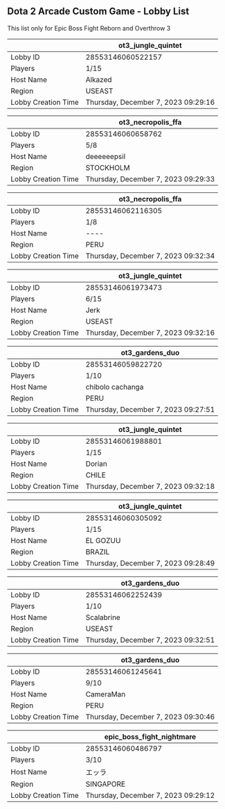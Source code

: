 ## Dota 2 Arcade Custom Game - Lobby List

This list only for Epic Boss Fight Reborn and Overthrow 3

|  | ot3_jungle_quintet |
| ------ | ------ |
| Lobby ID | 28553146060522157 |
| Players | 1/15 |
| Host Name | Alkazed |
| Region | USEAST |
| Lobby Creation Time | Thursday, December 7, 2023 09:29:16 |


|  | ot3_necropolis_ffa |
| ------ | ------ |
| Lobby ID | 28553146060658762 |
| Players | 5/8 |
| Host Name | deeeeeepsil |
| Region | STOCKHOLM |
| Lobby Creation Time | Thursday, December 7, 2023 09:29:33 |


|  | ot3_necropolis_ffa |
| ------ | ------ |
| Lobby ID | 28553146062116305 |
| Players | 1/8 |
| Host Name | ---- |
| Region | PERU |
| Lobby Creation Time | Thursday, December 7, 2023 09:32:34 |


|  | ot3_jungle_quintet |
| ------ | ------ |
| Lobby ID | 28553146061973473 |
| Players | 6/15 |
| Host Name | Jerk |
| Region | USEAST |
| Lobby Creation Time | Thursday, December 7, 2023 09:32:16 |


|  | ot3_gardens_duo |
| ------ | ------ |
| Lobby ID | 28553146059822720 |
| Players | 1/10 |
| Host Name | chibolo cachanga |
| Region | PERU |
| Lobby Creation Time | Thursday, December 7, 2023 09:27:51 |


|  | ot3_jungle_quintet |
| ------ | ------ |
| Lobby ID | 28553146061988801 |
| Players | 1/15 |
| Host Name | Dorian |
| Region | CHILE |
| Lobby Creation Time | Thursday, December 7, 2023 09:32:18 |


|  | ot3_jungle_quintet |
| ------ | ------ |
| Lobby ID | 28553146060305092 |
| Players | 1/15 |
| Host Name | EL GOZUU |
| Region | BRAZIL |
| Lobby Creation Time | Thursday, December 7, 2023 09:28:49 |


|  | ot3_gardens_duo |
| ------ | ------ |
| Lobby ID | 28553146062252439 |
| Players | 1/10 |
| Host Name | Scalabrine |
| Region | USEAST |
| Lobby Creation Time | Thursday, December 7, 2023 09:32:51 |


|  | ot3_gardens_duo |
| ------ | ------ |
| Lobby ID | 28553146061245641 |
| Players | 9/10 |
| Host Name | CameraMan |
| Region | PERU |
| Lobby Creation Time | Thursday, December 7, 2023 09:30:46 |


|  | epic_boss_fight_nightmare |
| ------ | ------ |
| Lobby ID | 28553146060486797 |
| Players | 3/10 |
| Host Name | エッラ |
| Region | SINGAPORE |
| Lobby Creation Time | Thursday, December 7, 2023 09:29:12 |


